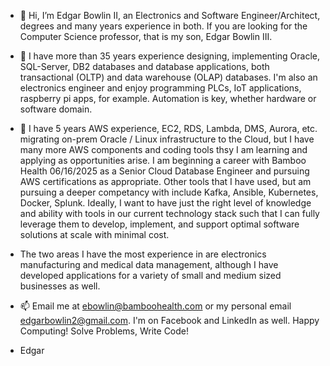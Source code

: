 - 👋 Hi, I’m Edgar Bowlin II, an Electronics and Software Engineer/Architect, degrees and many years experience in both. If you are looking for the Computer Science professor, that is my son, Edgar Bowlin III.

- 👀 I have more than 35 years experience designing, implementing Oracle, SQL-Server, DB2 databases and database applications, both transactional (OLTP) and data warehouse (OLAP) databases. I'm also an electronics engineer and enjoy programming PLCs, IoT applications, raspberry pi apps, for example. Automation is key, whether hardware or software domain.

- 🌱 I have 5 years AWS experience, EC2, RDS, Lambda, DMS, Aurora, etc. migrating on-prem Oracle / Linux infrastructure to the Cloud, but I have many more AWS components and coding tools thsy I am learning and applying as opportunities arise. I am beginning a career with Bamboo Health 06/16/2025 as a Senior Cloud Database Engineer and pursuing AWS certifications as appropriate.  Other tools that I have used, but am pursuing a deeper competancy with include Kafka, Ansible, Kubernetes, Docker, Splunk. Ideally, I want to have just the right level of knowledge and ability with tools in our current technology stack such that I can fully leverage them to develop, implement, and support optimal software solutions at scale with minimal cost. 

- The two areas I have the most experience in are electronics manufacturing and medical data management, although I have developed applications for a variety of small and medium sized businesses as well. 

- 📫 Email me at ebowlin@bamboohealth.com or my personal email edgarbowlin2@gmail.com. I'm on Facebook and LinkedIn as well.  Happy Computing! Solve Problems, Write Code!

- Edgar

<!---
EdgarBowlin2/EdgarBowlin2 is a ✨ special ✨ repository because its `README.md` (this file) appears on your GitHub profile.
You can click the Preview link to take a look at your changes.
--->
